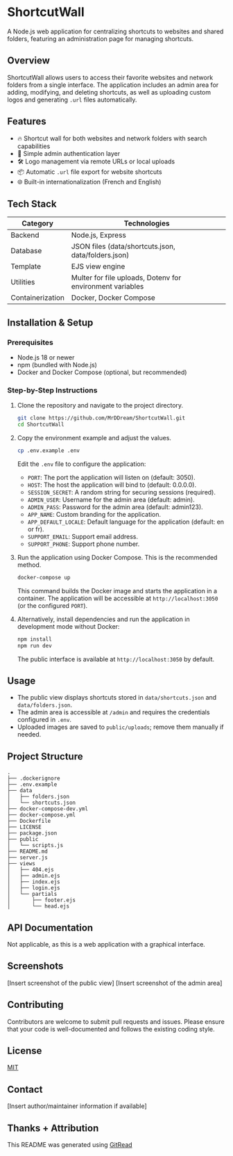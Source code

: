 # ShortcutWall

A Node.js web application for centralizing shortcuts to websites and shared folders, featuring an administration page for managing shortcuts.

## Overview
ShortcutWall allows users to access their favorite websites and network folders from a single interface. The application includes an admin area for adding, modifying, and deleting shortcuts, as well as uploading custom logos and generating `.url` files automatically.

## Features
* 🔥 Shortcut wall for both websites and network folders with search capabilities
* 🚀 Simple admin authentication layer
* 🛠️ Logo management via remote URLs or local uploads
* 📦 Automatic `.url` file export for website shortcuts
* 🌐 Built-in internationalization (French and English)

## Tech Stack
| Category | Technologies |
|----------|-------------|
| Backend  | Node.js, Express |
| Database | JSON files (data/shortcuts.json, data/folders.json) |
| Template | EJS view engine |
| Utilities | Multer for file uploads, Dotenv for environment variables |
| Containerization | Docker, Docker Compose |

## Installation & Setup

### Prerequisites
* Node.js 18 or newer
* npm (bundled with Node.js)
* Docker and Docker Compose (optional, but recommended)

### Step-by-Step Instructions

1.  Clone the repository and navigate to the project directory.

    ```bash
    git clone https://github.com/MrDDream/ShortcutWall.git
    cd ShortcutWall
    ```

2.  Copy the environment example and adjust the values.

    ```bash
    cp .env.example .env
    ```

    Edit the `.env` file to configure the application:

    *   `PORT`: The port the application will listen on (default: 3050).
    *   `HOST`: The host the application will bind to (default: 0.0.0.0).
    *   `SESSION_SECRET`: A random string for securing sessions (required).
    *   `ADMIN_USER`: Username for the admin area (default: admin).
    *   `ADMIN_PASS`: Password for the admin area (default: admin123).
    *   `APP_NAME`: Custom branding for the application.
    *   `APP_DEFAULT_LOCALE`: Default language for the application (default: en or fr).
    *   `SUPPORT_EMAIL`: Support email address.
    *   `SUPPORT_PHONE`: Support phone number.

3.  Run the application using Docker Compose. This is the recommended method.

    ```bash
    docker-compose up
    ```

    This command builds the Docker image and starts the application in a container.  The application will be accessible at `http://localhost:3050` (or the configured `PORT`).

4.  Alternatively, install dependencies and run the application in development mode without Docker:

    ```bash
    npm install
    npm run dev
    ```

    The public interface is available at `http://localhost:3050` by default.

## Usage

*   The public view displays shortcuts stored in `data/shortcuts.json` and `data/folders.json`.
*   The admin area is accessible at `/admin` and requires the credentials configured in `.env`.
*   Uploaded images are saved to `public/uploads`; remove them manually if needed.

## Project Structure
```
.
├── .dockerignore
├── .env.example
├── data
│   ├── folders.json
│   └── shortcuts.json
├── docker-compose-dev.yml
├── docker-compose.yml
├── Dockerfile
├── LICENSE
├── package.json
├── public
│   └── scripts.js
├── README.md
├── server.js
├── views
│   ├── 404.ejs
│   ├── admin.ejs
│   ├── index.ejs
│   ├── login.ejs
│   └── partials
│       ├── footer.ejs
│       └── head.ejs

```

## API Documentation

Not applicable, as this is a web application with a graphical interface.

## Screenshots
[Insert screenshot of the public view]
[Insert screenshot of the admin area]

## Contributing

Contributors are welcome to submit pull requests and issues. Please ensure that your code is well-documented and follows the existing coding style.

## License

[MIT](https://github.com/MrDDream/ShortcutWall?tab=MIT-1-ov-file)

## Contact

[Insert author/maintainer information if available]

## Thanks + Attribution
This README was generated using [GitRead](https://git-read.vercel.app)
```
